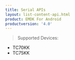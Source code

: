```yaml
---
title: Serial APIs
layout: list-content-api.html
product: EMDK For Android
productversion: '4.0'
---
```


>Supported Devices:
* TC70KK
* TC75KK










